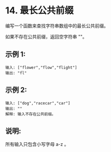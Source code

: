 # 14. 最长公共前缀

编写一个函数来查找字符串数组中的最长公共前缀。

如果不存在公共前缀，返回空字符串 ""。

## 示例 1:
```
输入: ["flower","flow","flight"]
输出: "fl"
```

## 示例 2:
```
输入: ["dog","racecar","car"]
输出: ""
解释: 输入不存在公共前缀。
```

## 说明:

所有输入只包含小写字母 a-z 。
